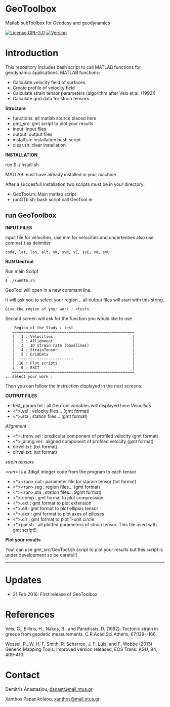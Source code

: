 # GeoToolbox
Matlab subToolbox for Geodesy and geodynamics

<!-- [![Build Status](https://api.travis-ci.org/kks32/phd-thesis-template.svg)](https://travis-ci.org/kks32/phd-thesis-template) -->
[![License GPL-3.0](http://img.shields.io/badge/license-GPL-brightgreen.svg)](LICENSE)
[![Version](http://img.shields.io/badge/version-1.0-brightgreen.svg)](https://github.com/demanasta/GeoToolbox/releases/latest)

# Introduction
This repository includes bash script to call MATLAB functions for geodynamic applications.
MATLAB functions:
- Calculate velocity field of surfaces.
- Create profile of velocity field
- Calculate strain tensor parameters (algorithm after Veis et al. (1992))
- Calculate grid data for strain tensors

**Structure**

- functions: all matlab source placed here
- gmt_src: gmt script to plot your results
- input: input files
- output: output files
- install.sh: installation bash script
- clear.sh: clear installation

**INSTALLATION**

run $ ./install.sh 

MATLAB must have already installed in your machine

After a succesfull installation two scripts must be in your directory:

- GeoTool.m: Main matlab script
- runGTb.sh: bash script call GeoTool.m

**run GeoToolbox**
---

**INPUT FILES**

input file for velocities, use mm for velocities and uncertenties
also use comma(,) as delimiter
```
code, lat, lon, alt, vN, svN, vE, svE, vU, svU
```
**RUN GeoTool**

Run main Script
```
$ ./runGTb.sh
```

GeoTool will open in a new commant line.

It will ask you to select your region... all output files will start with this string.
```
Give the region of your work : <test>
```

Second screen will ask for the function you would like to use
```
    Region of the Study : test
   ======================================================
   |   1 : Velocities                                   |
   |   2 : Allignment                                   |
   |   3   1D strain rate (baselines)                   |
   |   4 : StrainTensor                                 |
   |   5 : GridData                                     |
   |  ------------------------                          |
   |  10 : Plot scripts                                 |
   |   0 : EXIT                                         |
   ======================================================
...select your work : 
```
Then you can follow the instruction displayed in the next screens.

**OUTPUT FILES**

- test_param.txt :  all GeoTool variables will displayed here
*Velocities*
- <*>.vel : velocity files... (gmt format)
- <*>.sta : station files... (gmt format)

*Alignment*
- <*>_tranv.vel : predicular component of profiled velocity (gmt format)
- <*>_along.vel : aligned component of profiled velocity (gmt format)
- <Az>dirvel.txt: (txt format)
- <Az>dirvel.txt: (txt format)

*strain tensors*

<_run_> is a 3digit integer code from the program to each tensor

- <*><_run_>.out : parameter file for starain tensor (txt format)
- <*><_run_>.reg : region files... (gmt format)
- <*><_run_>.sta : station files... 9gmt format)
- <*>.comp : gmt format to plot compression
- <*>.ext  : gmt format to plot extension
- <*>.ell  : gmt format to plot ellipsis tensor
- <*>.axx  : gmt format to plot axes of ellipses
- <*>.cir  : gmt format to plot 1-unit circle
- <*>par.str : all plotted parameters of strain tensor. This file used with gmt script!!

**Plot your results**

Yout can use gmt_src/GeoTool.sh script to plot your results but this script is under development so be careful!!

----------


# Updates

- 21 Feb 2016: First release of GeoToolbox

# References

Veis, G., Billiris, H., Nakos, B., and Paradissis, D. (1992). Tectonic strain in greece from geodetic measurements. C.R.Acad.Sci.Athens, 67:129--166.

Wessel, P., W. H. F. Smith, R. Scharroo, J. F. Luis, and F. Wobbe (2013) Generic Mapping Tools: Improved version released, EOS Trans. AGU, 94, 409-410.

# Contact

Demitris Anastasiou, danast@mail.ntua.gr

Xanthos Papanikolaou, xanthos@mail.ntua.gr

















